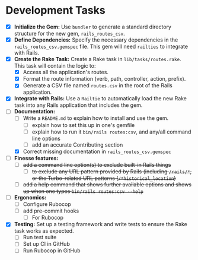 # Development Tasks

- [x] **Initialize the Gem:** Use `bundler` to generate a standard directory structure for the new gem, `rails_routes_csv`.
- [x] **Define Dependencies:** Specify the necessary dependencies in the `rails_routes_csv.gemspec` file. This gem will need `railties` to integrate with Rails.
- [x] **Create the Rake Task:** Create a Rake task in `lib/tasks/routes.rake`. This task will contain the logic to:
  - [x] Access all the application's routes.
  - [x] Format the route information (verb, path, controller, action, prefix).
  - [x] Generate a CSV file named `routes.csv` in the root of the Rails application.
- [x] **Integrate with Rails:** Use a `Railtie` to automatically load the new Rake task into any Rails application that includes the gem.
- [ ] **Documentation:** 
  - [ ] Write a `README.md` to explain how to install and use the gem.
    - [ ] explain how to set this up in one's gemfile
    - [ ] explain how to run it `bin/rails routes:csv`, and any/all command line options
    - [ ] add an accurate Contributing section
  - [x] Correct missing documentation in `rails_routes_csv.gemspec`
- [ ] **Finesse features:**
  - [ ] ~~add a command line option(s) to exclude built-in Rails things~~
    - [ ] ~~to exclude any URL pattern provided by Rails (including `/rails/*`, or the Turbo-related URL patterns (`/*historical_location`)~~
  - [ ] ~~add a help command that shows further available options and shows up when one types `bin/rails routes:csv --help`~~
- [ ] **Ergonomics:**
  - [ ] Configure Rubocop
  - [ ] add pre-commit hooks
    - [ ] For Rubocop
- [x] **Testing:** Set up a testing framework and write tests to ensure the Rake task works as expected.
    - [ ] Run test suite
    - [ ] Set up CI in GitHub
    - [ ] Run Rubocop in GitHub